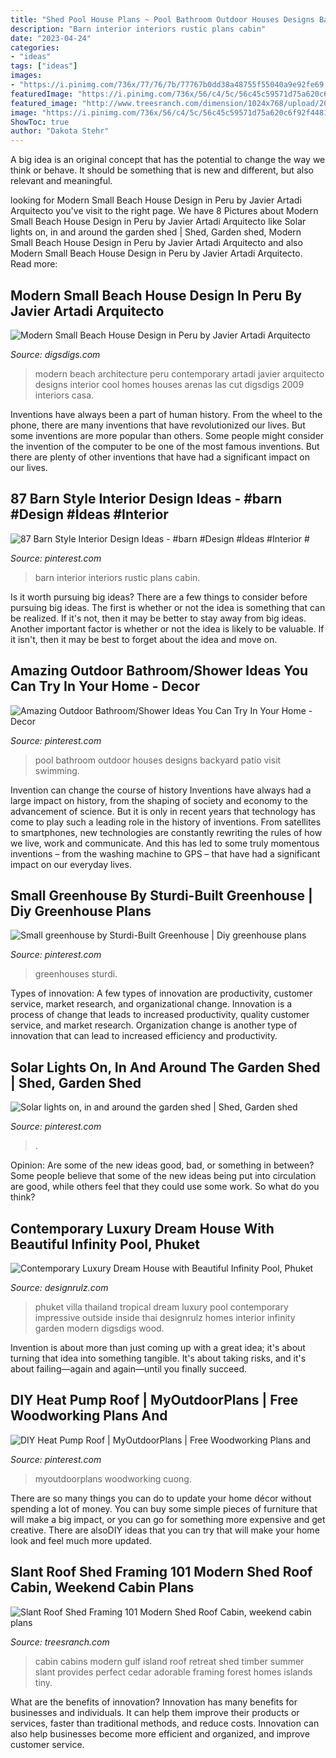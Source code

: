 ```yaml
---
title: "Shed Pool House Plans ~ Pool Bathroom Outdoor Houses Designs Backyard Patio Visit Swimming"
description: "Barn interior interiors rustic plans cabin"
date: "2023-04-24"
categories:
- "ideas"
tags: ["ideas"]
images:
- "https://i.pinimg.com/736x/77/76/7b/77767b0dd38a48755f55040a9e92fe69.jpg"
featuredImage: "https://i.pinimg.com/736x/56/c4/5c/56c45c59571d75a620c6f92f44818e96.jpg"
featured_image: "http://www.treesranch.com/dimension/1024x768/upload/2016/07/15/slant-roof-shed-framing-101-modern-shed-roof-cabin-lrg-eb5544292488af3d.jpg"
image: "https://i.pinimg.com/736x/56/c4/5c/56c45c59571d75a620c6f92f44818e96.jpg"
ShowToc: true
author: "Dakota Stehr"
---
```



A big idea is an original concept that has the potential to change the way we think or behave. It should be something that is new and different, but also relevant and meaningful.

	

		
looking for Modern Small Beach House Design in Peru by Javier Artadi Arquitecto you've visit to the right page. We have 8 Pictures about Modern Small Beach House Design in Peru by Javier Artadi Arquitecto like Solar lights on, in and around the garden shed | Shed, Garden shed, Modern Small Beach House Design in Peru by Javier Artadi Arquitecto and also Modern Small Beach House Design in Peru by Javier Artadi Arquitecto. Read more:
		
    
## Modern Small Beach House Design In Peru By Javier Artadi Arquitecto

<img loading=lazy src="http://www.digsdigs.com/photos/modern-small-beach-house-design-6.jpg" onerror="this.onerror=null;this.src='https://tse4.mm.bing.net/th?id=OIP.q7GDzPZN_th3c99_z9-0VwHaLX&amp;pid=15.1';" alt="Modern Small Beach House Design in Peru by Javier Artadi Arquitecto">

_Source: digsdigs.com_

>modern beach architecture peru contemporary artadi javier arquitecto designs interior cool homes houses arenas las cut digsdigs 2009 interiors casa. 

	

Inventions have always been a part of human history. From the wheel to the phone, there are many inventions that have revolutionized our lives. But some inventions are more popular than others. Some people might consider the invention of the computer to be one of the most famous inventions. But there are plenty of other inventions that have had a significant impact on our lives.

    
## 87 Barn Style Interior Design Ideas - #barn #Design #İdeas #Interior #

<img loading=lazy src="https://i.pinimg.com/736x/56/c4/5c/56c45c59571d75a620c6f92f44818e96.jpg" onerror="this.onerror=null;this.src='https://tse2.mm.bing.net/th?id=OIP.y938YPfgyy2qyx8g-hRo6AHaLI&amp;pid=15.1';" alt="87 Barn Style Interior Design Ideas - #barn #Design #İdeas #Interior #">

_Source: pinterest.com_

>barn interior interiors rustic plans cabin. 

	

Is it worth pursuing big ideas?
There are a few things to consider before pursuing big ideas. The first is whether or not the idea is something that can be realized. If it's not, then it may be better to stay away from big ideas. Another important factor is whether or not the idea is likely to be valuable. If it isn't, then it may be best to forget about the idea and move on.

    
## Amazing Outdoor Bathroom/Shower Ideas You Can Try In Your Home - Decor

<img loading=lazy src="https://i.pinimg.com/736x/77/76/7b/77767b0dd38a48755f55040a9e92fe69.jpg" onerror="this.onerror=null;this.src='https://tse4.mm.bing.net/th?id=OIP.nT7gxycmtbbhCIcSIAU4lwHaKR&amp;pid=15.1';" alt="Amazing Outdoor Bathroom/Shower Ideas You Can Try In Your Home - Decor">

_Source: pinterest.com_

>pool bathroom outdoor houses designs backyard patio visit swimming. 

	

Invention can change the course of history
Inventions have always had a large impact on history, from the shaping of society and economy to the advancement of science. But it is only in recent years that technology has come to play such a leading role in the history of inventions. From satellites to smartphones, new technologies are constantly rewriting the rules of how we live, work and communicate. And this has led to some truly momentous inventions – from the washing machine to GPS – that have had a significant impact on our everyday lives.

    
## Small Greenhouse By Sturdi-Built Greenhouse | Diy Greenhouse Plans

<img loading=lazy src="https://i.pinimg.com/736x/dd/75/3f/dd753f4767ad72ee13b36873a7611304.jpg" onerror="this.onerror=null;this.src='https://tse3.mm.bing.net/th?id=OIP.M2WGPfx2mkwhfXXLNcUMVgHaJ3&amp;pid=15.1';" alt="Small greenhouse by Sturdi-Built Greenhouse | Diy greenhouse plans">

_Source: pinterest.com_

>greenhouses sturdi. 

	

Types of innovation: A few types of innovation are productivity, customer service, market research, and organizational change.
Innovation is a process of change that leads to increased productivity, quality customer service, and market research. Organization change is another type of innovation that can lead to increased efficiency and productivity.

    
## Solar Lights On, In And Around The Garden Shed | Shed, Garden Shed

<img loading=lazy src="https://i.pinimg.com/736x/7e/be/14/7ebe14450ba3e92021393d1627e0f12a.jpg" onerror="this.onerror=null;this.src='https://tse2.mm.bing.net/th?id=OIP.2ESLCcWAmvXmPo9ld794cwHaJ3&amp;pid=15.1';" alt="Solar lights on, in and around the garden shed | Shed, Garden shed">

_Source: pinterest.com_

>. 

	

Opinion: Are some of the new ideas good, bad, or something in between?
Some people believe that some of the new ideas being put into circulation are good, while others feel that they could use some work. So what do you think?

    
## Contemporary Luxury Dream House With Beautiful Infinity Pool, Phuket

<img loading=lazy src="https://cdn.designrulz.com/wp-content/uploads/2012/08/Luxurious-Villa-Phuket-Thailand-designrulz-110.jpg" onerror="this.onerror=null;this.src='https://tse2.mm.bing.net/th?id=OIP.A56idcg4m5CT1s3HmDoNUwHaE5&amp;pid=15.1';" alt="Contemporary Luxury Dream House with Beautiful Infinity Pool, Phuket">

_Source: designrulz.com_

>phuket villa thailand tropical dream luxury pool contemporary impressive outside inside thai designrulz homes interior infinity garden modern digsdigs wood. 

	

Invention is about more than just coming up with a great idea; it's about turning that idea into something tangible. It's about taking risks, and it's about failing—again and again—until you finally succeed.

    
## DIY Heat Pump Roof | MyOutdoorPlans | Free Woodworking Plans And

<img loading=lazy src="https://i.pinimg.com/736x/fa/db/75/fadb751c2111ad35e9703063b759247e.jpg" onerror="this.onerror=null;this.src='https://tse3.mm.bing.net/th?id=OIP.z_Nbf6UhwwpQT1cwuptGNwHaJ4&amp;pid=15.1';" alt="DIY Heat Pump Roof | MyOutdoorPlans | Free Woodworking Plans and">

_Source: pinterest.com_

>myoutdoorplans woodworking cuong. 

	

There are so many things you can do to update your home décor without spending a lot of money. You can buy some simple pieces of furniture that will make a big impact, or you can go for something more expensive and get creative. There are alsoDIY ideas that you can try that will make your home look and feel much more updated.

    
## Slant Roof Shed Framing 101 Modern Shed Roof Cabin, Weekend Cabin Plans

<img loading=lazy src="http://www.treesranch.com/dimension/1024x768/upload/2016/07/15/slant-roof-shed-framing-101-modern-shed-roof-cabin-lrg-eb5544292488af3d.jpg" onerror="this.onerror=null;this.src='https://tse4.mm.bing.net/th?id=OIP.OLDUkdC0Czu1OctdtOj1zgHaFj&amp;pid=15.1';" alt="Slant Roof Shed Framing 101 Modern Shed Roof Cabin, weekend cabin plans">

_Source: treesranch.com_

>cabin cabins modern gulf island roof retreat shed timber summer slant provides perfect cedar adorable framing forest homes islands tiny. 

	

What are the benefits of innovation?
Innovation has many benefits for businesses and individuals. It can help them improve their products or services, faster than traditional methods, and reduce costs. Innovation can also help businesses become more efficient and organized, and improve customer service.


